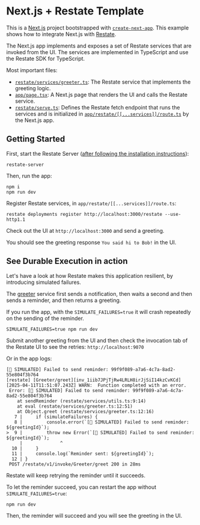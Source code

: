 # Next.js + Restate Template

This is a [Next.js](https://nextjs.org) project bootstrapped with [`create-next-app`](https://nextjs.org/docs/app/api-reference/cli/create-next-app).
This example shows how to integrate Next.js with [Restate](https://restate.dev/).

The Next.js app implements and exposes a set of Restate services that are invoked from the UI. 
The services are implemented in TypeScript and use the Restate SDK for TypeScript.

Most important files:
- [`restate/services/greeter.ts`](restate/greeter.ts): The Restate service that implements the greeting logic.
- [`app/page.tsx`](app/page.tsx): A Next.js page that renders the UI and calls the Restate service.
- [`restate/serve.ts`](restate/serve.ts): Defines the Restate fetch endpoint that runs the services and is initialized in [`app/restate/[[...services]]/route.ts`](app/restate/[[...services]]/route.ts) by the Next.js app.

## Getting Started

First, start the Restate Server ([after following the installation instructions](https://docs.restate.dev/develop/local_dev)):

```shell
restate-server
```

Then, run the app:

```shell
npm i
npm run dev
```

Register Restate services, in `app/restate/[[...services]]/route.ts`:

```shell
restate deployments register http://localhost:3000/restate --use-http1.1
```

Check out the UI at `http://localhost:3000` and send a greeting.

You should see the greeting response `You said hi to Bob!` in the UI.

## See Durable Execution in action

Let's have a look at how Restate makes this application resilient, by introducing simulated failures.

The [greeter](restate/greeter.ts) service first sends a notification, then waits a second and then sends a reminder, and then returns a greeting.

If you run the app, with the `SIMULATE_FAILURES=true` it will crash repeatedly on the sending of the reminder. 

```shell
SIMULATE_FAILURES=true npm run dev
```

Submit another greeting from the UI and then check the invocation tab of the Restate UI to see the retries: `http://localhost:9070`

Or in the app logs:

```log
[👻 SIMULATED] Failed to send reminder: 99f9f089-a7a6-4c7a-8ad2-55e804f3b764
[restate] [Greeter/greet][inv_1iib7JPjTjRw4LRLH8irJjSiI14kzCvKCd][2025-04-11T11:51:07.243Z] WARN:  Function completed with an error.
 Error: [👻 SIMULATED] Failed to send reminder: 99f9f089-a7a6-4c7a-8ad2-55e804f3b764
    at sendReminder (restate/services/utils.ts:9:14)
    at eval (restate/services/greeter.ts:12:51)
    at Object.greet (restate/services/greeter.ts:12:16)
   7 |     if (simulateFailures) {
   8 |         console.error(`[👻 SIMULATED] Failed to send reminder: ${greetingId}`);
>  9 |         throw new Error(`[👻 SIMULATED] Failed to send reminder: ${greetingId}`);
     |              ^
  10 |     }
  11 |     console.log(`Reminder sent: ${greetingId}`);
  12 | }
 POST /restate/v1/invoke/Greeter/greet 200 in 28ms
```

Restate will keep retrying the reminder until it succeeds.

To let the reminder succeed, you can restart the app without `SIMULATE_FAILURES=true`:
```shell
npm run dev
```

Then, the reminder will succeed and you will see the greeting in the UI.

